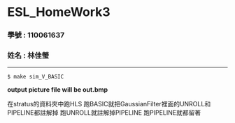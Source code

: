 # ESL_HomeWork3
### 學號 : 110061637
### 姓名 : 林佳瑩
---

```
$ make sim_V_BASIC
```
**output picture file will be out.bmp**

在stratus的資料夾中跑HLS
跑BASIC就把GaussianFilter裡面的UNROLL和PIPELINE都註解掉
跑UNROLL就註解掉PIPELINE
跑PIPELINE就都留著

